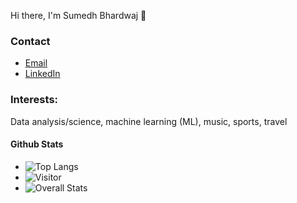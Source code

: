 Hi there, I'm Sumedh Bhardwaj 👋

<!--
**sumed-h/sumed-h** is a ✨ _special_ ✨ repository because its `README.md` (this file) appears on your GitHub profile.

Here are some ideas to get you started:

- 🔭 I’m currently working on ...
- 🌱 I’m currently learning ...
- 👯 I’m looking to collaborate on ...
- 🤔 I’m looking for help with ...
- 💬 Ask me about ...
- 📫 How to reach me: ...
- 😄 Pronouns: ...
- ⚡ Fun fact: ...
-->
### Contact
- [Email](mailto:sumedhubhardwaj@yahoo.com)
- [LinkedIn](https://www.linkedin.com/in/sumedh-bhardwaj-932767202/)
### Interests:
Data analysis/science, machine learning (ML), music, sports, travel
#### Github Stats
- ![Top Langs](https://github-readme-stats.vercel.app/api/top-langs/?username=sumed-h&layout=compact)
- ![Visitor](https://visitor-badge.laobi.icu/badge?page_id=sumed-h.sumed-h)
- ![Overall Stats](https://github-readme-stats.vercel.app/api?username=sumed-h&count_private=true&show_icons=true&hide=contribs)
